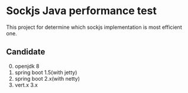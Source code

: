 # Sockjs Java performance test

This project for determine which sockjs implementation is most efficient one.

## Candidate

0. openjdk 8
1. spring boot 1.5(with jetty)
2. spring boot 2.x(with netty)
3. vert.x 3.x
